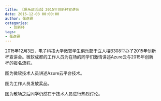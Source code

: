 ```yaml
---
title: 【俱乐部活动】2015年创新杯宣讲会
date: 2015-12-03 00:00:00
author: 张逸霄
categories:
  - 创新杯
tags:
- 张逸霄
---
```


2015年12月3日，电子科技大学微软学生俱乐部于立人楼B308举办了2015年创新杯宣讲会。微软成都的工作人员为在场的同学们激情讲述Azure云与2015年创新杯的报名流程。

图为微软技术人员讲述Azure云平台技术。

图为工作人员发放奖品。

图为散场之后同学仍然在于技术人员进行热烈讨论。